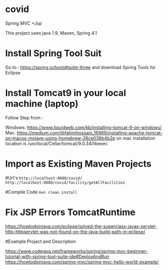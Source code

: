 # covid
Spring MVC +Jsp

This project uses java 1.9, Maven, Spring 4.1

# Install Spring Tool Suit 

Go to : https://spring.io/tools#suite-three and download
 Spring Tools for Eclipse
 
# Install Tomcat9 in your local machine (laptop) 

Follow Step from : 

Windows: https://www.liquidweb.com/kb/installing-tomcat-9-on-windows/
Mac: https://medium.com/@fahimhossain_16989/installing-apache-tomcat-on-macos-mojave-using-homebrew-28ce039b4b2e
     on mac installation location is /usr/local/Cellar/tomcat/9.0.34/libexec
     
     
     
# Import as Existing Maven Projects

#Url's
`http://localhost:8080/covid/`   
`http://localhost:8080/covid/facility/getAllFacilities` 

 
#Compile Code 
`mvn clean install`



# Fix JSP Errors TomcatRuntime
https://howtodoinjava.com/eclipse/solved-the-superclass-javax-servlet-http-httpservlet-was-not-found-on-the-java-build-path-in-eclipse/

#Example Project and Description

https://www.codejava.net/frameworks/spring/spring-mvc-beginner-tutorial-with-spring-tool-suite-ide#DeployAndRun
https://howtodoinjava.com/spring-mvc/spring-mvc-hello-world-example/
